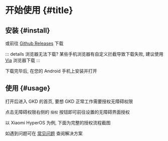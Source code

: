 # 开始使用 {#title}

## 安装 {#install}

<ApkTable />

或前往 [Github Releases](https://github.com/gkd-kit/gkd/releases/latest) 下载

::: details 浏览器无法下载?
某些手机浏览器有自定义拦截导致下载失败, 建议使用 [Via](https://viayoo.com) 浏览器下载
:::

下载完毕后, 在您的 Android 手机上安装并打开

## 使用 {#usage}

打开后进入 GKD 的首页, 要想 GKD 正常工作需要授权无障碍权限

点击无障碍权限右侧的 `授权` 按钮即可前往设置的无障碍界面授权

以 Xiaomi HyperOS 为例, 下面为完整的授权流程截图

<ImageTable :images="[['0001.png','0002.png','0003.png','0004.png'], ['0005.png','0006.png','0007.png','0008.png']]" />

如遇到问题可在 [常见问题](/guide/faq) 查阅解决方案

